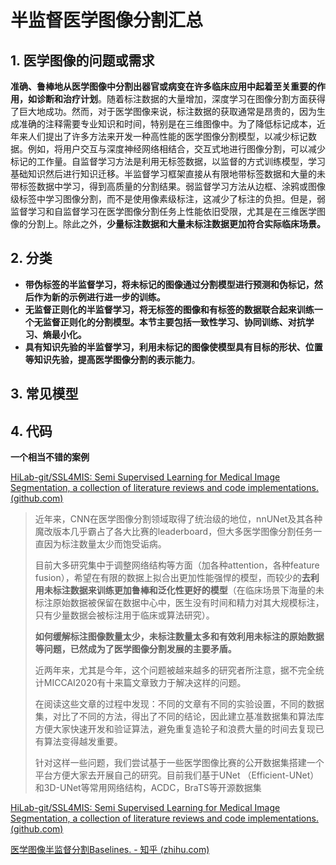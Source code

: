 # 半监督医学图像分割汇总

## 1. 医学图像的问题或需求

**准确、鲁棒地从医学图像中分割出器官或病变在许多临床应用中起着至关重要的作用，如诊断和治疗计划**。随着标注数据的大量增加，深度学习在图像分割方面获得了巨大地成功。然而，对于医学图像来说，标注数据的获取通常是昂贵的，因为生成准确的注释需要专业知识和时间，特别是在三维图像中。为了降低标记成本，近年来人们提出了许多方法来开发一种高性能的医学图像分割模型，以减少标记数据。例如，将用户交互与深度神经网络相结合，交互式地进行图像分割，可以减少标记的工作量。自监督学习方法是利用无标签数据，以监督的方式训练模型，学习基础知识然后进行知识迁移。半监督学习框架直接从有限地带标签数据和大量的未带标签数据中学习，得到高质量的分割结果。弱监督学习方法从边框、涂鸦或图像级标签中学习图像分割，而不是使用像素级标注，这减少了标注的负担。但是，弱监督学习和自监督学习在医学图像分割任务上性能依旧受限，尤其是在三维医学图像的分割上。除此之外，**少量标注数据和大量未标注数据更加符合实际临床场景。**

## 2. 分类

* **带伪标签的半监督学习，将未标记的图像通过分割模型进行预测和伪标记，然后作为新的示例进行进一步的训练。**
* **无监督正则化的半监督学习，将无标签的图像和有标签的数据联合起来训练一个无监督正则化的分割模型。本节主要包括一致性学习、协同训练、对抗学习、熵最小化。**
* **具有知识先验的半监督学习，利用未标记的图像使模型具有目标的形状、位置等知识先验，提高医学图像分割的表示能力**。

## 3. 常见模型






## 4. 代码

**一个相当不错的案例**

[HiLab-git/SSL4MIS: Semi Supervised Learning for Medical Image Segmentation, a collection of literature reviews and code implementations. (github.com)](https://github.com/HiLab-git/SSL4MIS)

> 近年来，CNN在医学图像分割领域取得了统治级的地位，nnUNet及其各种魔改版本几乎霸占了各大比赛的leaderboard，但大多医学图像分割任务一直因为标注数量太少而饱受诟病。
>
> 目前大多研究集中于调整网络结构等方面（加各种attention，各种feature fusion），希望在有限的数据上拟合出更加性能强悍的模型，而较少的**去利用未标注数据来训练更加鲁棒和泛化性更好的模型**（在临床场景下海量的未标注原始数据被保留在数据中心中，医生没有时间和精力对其大规模标注，只有少量数据会被标注用于临床或算法研究）。
>
> **如何缓解标注图像数量太少，未标注数量太多和有效利用未标注的原始数据等问题，已然成为了医学图像分割发展的主要矛盾。**
>
> 近两年来，尤其是今年，这个问题被越来越多的研究者所注意，据不完全统计MICCAI2020有十来篇文章致力于解决这样的问题。
>
> 在阅读这些文章的过程中发现：不同的文章有不同的实验设置，不同的数据集，对比了不同的方法，得出了不同的结论，因此建立基准数据集和算法库方便大家快速开发和验证算法，避免重复造轮子和浪费大量的时间去复现已有算法变得越发重要。
>
> 针对这样一些问题，我们尝试基于一些医学图像比赛的公开数据集搭建一个平台方便大家去开展自己的研究。目前我们基于UNet （Efficient-UNet）和3D-UNet等常用网络结构，ACDC，BraTS等开源数据集

[HiLab-git/SSL4MIS: Semi Supervised Learning for Medical Image Segmentation, a collection of literature reviews and code implementations. (github.com)](https://github.com/HiLab-git/SSL4MIS)

[医学图像半监督分割Baselines. - 知乎 (zhihu.com)](https://zhuanlan.zhihu.com/p/277425371)
